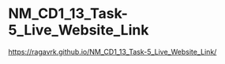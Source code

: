 # NM_CD1_13_Task-5_Live_Website_Link

https://ragavrk.github.io/NM_CD1_13_Task-5_Live_Website_Link/
